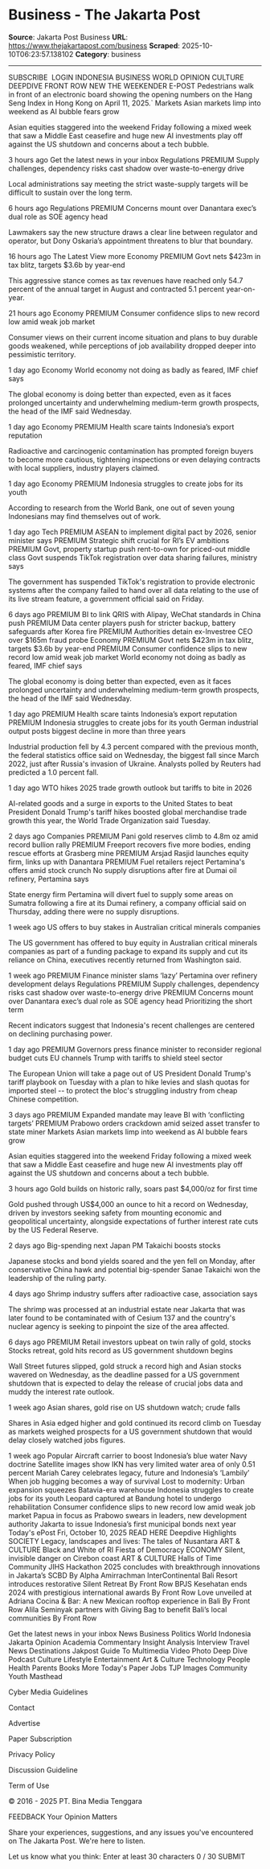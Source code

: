 # Business - The Jakarta Post

**Source**: Jakarta Post Business
**URL**: https://www.thejakartapost.com/business
**Scraped**: 2025-10-10T06:23:57.138102
**Category**: business

---

SUBSCRIBE
  LOGIN
INDONESIA
BUSINESS
WORLD
OPINION
CULTURE
DEEPDIVE
FRONT ROW
NEW
THE WEEKENDER
E-POST
Pedestrians walk in front of an electronic board showing the opening numbers on the Hang Seng Index in Hong Kong on April 11, 2025.`
Markets
Asian markets limp into weekend as AI bubble fears grow

Asian equities staggered into the weekend Friday following a mixed week that saw a Middle East ceasefire and huge new AI investments play off against the US shutdown and concerns about a tech bubble.

3 hours ago
Get the latest news in your inbox
Regulations PREMIUM
Supply challenges, dependency risks cast shadow over waste-to-energy drive

Local administrations say meeting the strict waste-supply targets will be difficult to sustain over the long term.

6 hours ago
Regulations PREMIUM
Concerns mount over Danantara exec’s dual role as SOE agency head

Lawmakers say the new structure draws a clear line between regulator and operator, but Dony Oskaria’s appointment threatens to blur that boundary.

16 hours ago
The Latest
View more 
Economy PREMIUM
Govt nets $423m in tax blitz, targets $3.6b by year-end

This aggressive stance comes as tax revenues have reached only 54.7 percent of the annual target in August and contracted 5.1 percent year-on-year.

21 hours ago
Economy PREMIUM
Consumer confidence slips to new record low amid weak job market

Consumer views on their current income situation and plans to buy durable goods weakened, while perceptions of job availability dropped deeper into pessimistic territory.

1 day ago
Economy
World economy not doing as badly as feared, IMF chief says

The global economy is doing better than expected, even as it faces prolonged uncertainty and underwhelming medium-term growth prospects, the head of the IMF said Wednesday. 

1 day ago
Economy PREMIUM
Health scare taints Indonesia’s export reputation

Radioactive and carcinogenic contamination has prompted foreign buyers to become more cautious, tightening inspections or even delaying contracts with local suppliers, industry players claimed.

1 day ago
Economy PREMIUM
Indonesia struggles to create jobs for its youth

According to research from the World Bank, one out of seven young Indonesians may find themselves out of work.

1 day ago
Tech
PREMIUM
ASEAN to implement digital pact by 2026, senior minister says
PREMIUM
Strategic shift crucial for RI’s EV ambitions
PREMIUM
Govt, property startup push rent-to-own for priced-out middle class
Govt suspends TikTok registration over data sharing failures, ministry says

The government has suspended TikTok's registration to provide electronic systems after the company failed to hand over all data relating to the use of its live stream feature, a government official said on Friday.

6 days ago
PREMIUM
BI to link QRIS with Alipay, WeChat standards in China push
PREMIUM
Data center players push for stricter backup, battery safeguards after Korea fire
PREMIUM
Authorities detain ex-Investree CEO over $165m fraud probe
Economy
PREMIUM
Govt nets $423m in tax blitz, targets $3.6b by year-end
PREMIUM
Consumer confidence slips to new record low amid weak job market
World economy not doing as badly as feared, IMF chief says

The global economy is doing better than expected, even as it faces prolonged uncertainty and underwhelming medium-term growth prospects, the head of the IMF said Wednesday. 

1 day ago
PREMIUM
Health scare taints Indonesia’s export reputation
PREMIUM
Indonesia struggles to create jobs for its youth
German industrial output posts biggest decline in more than three years

Industrial production fell by 4.3 percent compared with the previous month, the federal statistics office said on Wednesday, the biggest fall since March 2022, just after Russia's invasion of Ukraine. Analysts polled by Reuters had predicted a 1.0 percent fall.

1 day ago
WTO hikes 2025 trade growth outlook but tariffs to bite in 2026

AI-related goods and a surge in exports to the United States to beat President Donald Trump's tariff hikes boosted global merchandise trade growth this year, the World Trade Organization said Tuesday.

2 days ago
Companies
PREMIUM
Pani gold reserves climb to 4.8m oz amid record bullion rally
PREMIUM
Freeport recovers five more bodies, ending rescue efforts at Grasberg mine
PREMIUM
Arsjad Rasjid launches equity firm, links up with Danantara
PREMIUM
Fuel retailers reject Pertamina's offers amid stock crunch
No supply disruptions after fire at Dumai oil refinery, Pertamina says

State energy firm Pertamina will divert fuel to supply some areas on Sumatra following a fire at its Dumai refinery, a company official said on Thursday, adding there were no supply disruptions.

1 week ago
US offers to buy stakes in Australian critical minerals companies

The US government has offered to buy equity in Australian critical minerals companies as part of a funding package to expand its supply and cut its reliance on China, executives recently returned from Washington said.

1 week ago
PREMIUM
Finance minister slams ‘lazy’ Pertamina over refinery development delays
Regulations
PREMIUM
Supply challenges, dependency risks cast shadow over waste-to-energy drive
PREMIUM
Concerns mount over Danantara exec’s dual role as SOE agency head
Prioritizing the short term

Recent indicators suggest that Indonesia's recent challenges are centered on declining purchasing power.

1 day ago
PREMIUM
Governors press finance minister to reconsider regional budget cuts
EU channels Trump with tariffs to shield steel sector

The European Union will take a page out of US President Donald Trump's tariff playbook on Tuesday with a plan to hike levies and slash quotas for imported steel -- to protect the bloc's struggling industry from cheap Chinese competition.

3 days ago
PREMIUM
Expanded mandate may leave BI with ‘conflicting targets’
PREMIUM
Prabowo orders crackdown amid seized asset transfer to state miner
Markets
Asian markets limp into weekend as AI bubble fears grow

Asian equities staggered into the weekend Friday following a mixed week that saw a Middle East ceasefire and huge new AI investments play off against the US shutdown and concerns about a tech bubble.

3 hours ago
Gold builds on historic rally, soars past $4,000/oz for first time

Gold pushed through US$4,000 an ounce to hit a record on Wednesday, driven by investors seeking safety from mounting economic and geopolitical uncertainty, alongside expectations of further interest rate cuts by the US Federal Reserve.

2 days ago
Big-spending next Japan PM Takaichi boosts stocks

Japanese stocks and bond yields soared and the yen fell on Monday, after conservative China hawk and potential big-spender Sanae Takaichi won the leadership of the ruling party.

4 days ago
Shrimp industry suffers after radioactive case, association says

The shrimp was processed at an industrial estate near Jakarta that was later found to be contaminated with of Cesium 137 and the country's nuclear agency is seeking to pinpoint the size of the area affected.

6 days ago
PREMIUM
Retail investors upbeat on twin rally of gold, stocks
Stocks retreat, gold hits record as US government shutdown begins

Wall Street futures slipped, gold struck a record high and Asian stocks wavered on Wednesday, as the deadline passed for a US government shutdown that is expected to delay the release of crucial jobs data and muddy the interest rate outlook.

1 week ago
Asian shares, gold rise on US shutdown watch; crude falls

Shares in Asia edged higher and gold continued its record climb on Tuesday as markets weighed prospects for a US government shutdown that would delay closely watched jobs figures.

1 week ago
Popular
Aircraft carrier to boost Indonesia’s blue water Navy doctrine
Satellite images show IKN has very limited water area of only 0.51 percent
Mariah Carey celebrates legacy, future and Indonesia’s ‘Lambily’
When job hugging becomes a way of survival
Lost to modernity: Urban expansion squeezes Batavia-era warehouse
Indonesia struggles to create jobs for its youth
Leopard captured at Bandung hotel to undergo rehabilitation
Consumer confidence slips to new record low amid weak job market
Papua in focus as Prabowo swears in leaders, new development authority
Jakarta to issue Indonesia’s first municipal bonds next year
Today's ePost
Fri, October 10, 2025
READ HERE
Deepdive Highlights
SOCIETY
Legacy, landscapes and lives: The tales of Nusantara
ART & CULTURE
Black and White of RI Fiesta of Democracy
ECONOMY
Silent, invisible danger on Cirebon coast
ART & CULTURE
Halls of Time
Community
JIHS Hackathon 2025 concludes with breakthrough innovations in Jakarta’s SCBD
By Alpha Amirrachman
InterContinental Bali Resort introduces restorative Silent Retreat
By Front Row
BPJS Kesehatan ends 2024 with prestigious international awards
By Front Row
Love unveiled at Adriana Cocina & Bar: A new Mexican rooftop experience in Bali
By Front Row
Alila Seminyak partners with Giving Bag to benefit Bali’s local communities
By Front Row
 
Get the latest news in your inbox
News
Business
Politics
World
Indonesia
Jakarta
Opinion
Academia
Commentary
Insight
Analysis
Interview
Travel
News
Destinations
Jakpost Guide To
Multimedia
Video
Photo
Deep Dive
Podcast
Culture
Lifestyle
Entertainment
Art & Culture
Technology
People
Health
Parents
Books
More
Today's Paper
Jobs
TJP Images
Community
Youth
Masthead
 
Cyber Media Guidelines
 
Contact
 
Advertise
 
Paper Subscription
 
Privacy Policy
 
Discussion Guideline
 
Term of Use

© 2016 - 2025 PT. Bina Media Tenggara

FEEDBACK
Your Opinion Matters

Share your experiences, suggestions, and any issues you've encountered on The Jakarta Post. We're here to listen.

Let us know what you think:
Enter at least 30 characters
0 / 30
SUBMIT
